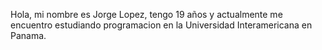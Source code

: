 Hola, mi nombre es Jorge Lopez, tengo 19 años y actualmente me encuentro estudiando programacion en la Universidad Interamericana en Panama.
